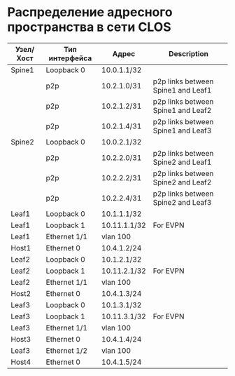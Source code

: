 ﻿# Распределение адресного пространства в сети CLOS
| Узел/Хост | Тип интерфейса | Адрес | Description |
| ----------- | ---------- | -------- | ---------- |
| Spine1 | Loopback 0 | 10.0.1.1/32 |
|      | p2p | 10.2.1.0/31 | p2p links between Spine1 and Leaf1 |
|      | p2p | 10.2.1.2/31 | p2p links between Spine1 and Leaf2 |
|      | p2p | 10.2.1.4/31 | p2p links between Spine1 and Leaf3 |
| Spine2 | Loopback 0 | 10.0.2.1/32 |
|      | p2p | 10.2.2.0/31 | p2p links between Spine2 and Leaf1 |
|      | p2p | 10.2.2.2/31 | p2p links between Spine2 and Leaf2 |
|      | p2p | 10.2.2.4/31 | p2p links between Spine2 and Leaf3 |
| Leaf1 | Loopback 0 | 10.1.1.1/32 | 
| Leaf1 | Loopback 1 | 10.11.1.1/32 | For EVPN |
| Leaf1 | Ethernet 1/1 | vlan 100 |
| Host1 | Ethernet 0 | 10.4.1.2/24 |
| Leaf2 | Loopback 0 | 10.1.2.1/32 |
| Leaf2 | Loopback 1 | 10.11.2.1/32 | For EVPN |
| Leaf2 | Ethernet 1/1 | vlan 100 |
| Host2 | Ethernet 0 | 10.4.1.3/24 |
| Leaf3 | Loopback 0 | 10.1.3.1/32 |
| Leaf3 | Loopback 1 | 10.11.3.1/32 | For EVPN |
| Leaf3 | Ethernet 1/1 | vlan 100 |
| Host3 | Ethernet 0 | 10.4.1.4/24 |
| Leaf3 | Ethernet 1/2 | vlan 100 | 
| Host4 | Ethernet 0 | 10.4.1.5/24 |

